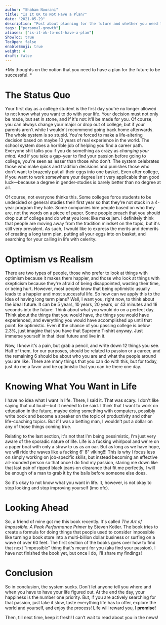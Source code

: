 ```yaml
---
author: "Shaham Noorani"
title: "Is It OK to Not Have a Plan?"
date: "2021-05-29"
description: "Post about planning for the future and whether you need to have a plan for the future"
tags: ["personal-growth"]
aliases: ["is-it-ok-to-not-have-a-plan"]
ShowToc: true
TocOpen: false
enableEmoji: true
weight: 4
draft: false
---
```


<!--blurb-->
*My thoughts on the notion that you need to have a plan for the future to be successful. *

<!--more-->
# The Status Quo

Your first day as a college student is the first day you're no longer allowed to not know what you want to do with your life. Your decision must not only be made, but set in stone, and if it's not: it'll be made for you. Of course, you can always change your major or drop out of college, but if your parents aren't white I wouldn't recommend going back home afterwards. The whole system is so stupid. You're forced to make a life-altering decision based on maybe 10 years of real experience in the world. The school system does a horrible job of helping you find a career path. Everyone shit talks you if you do something as crazy as *changing your mind.* And if you take a gap-year to find your passion before going to college, you're seen as lesser than those who don't. The system celebrates those who make quick and tradition decisions and punishes those who don't want to brazenly put all their eggs into one basket. Even after college, if you want to work somewhere your degree isn't very applicable then good luck—because a degree in gender-studies is barely better than no degree at all. 

Of course, not everyone thinks this. Some colleges force students to be undecided or general studies their first year so that they're not stuck in a 4-year program they hate. Some companies hire people based on who they are, not the words on a piece of paper. Some people preach that you should drop out of college and do what you love: like make jam. I definitely think that people are moving away from the tradition mindset on the topic, but it's still very prevalent. As such, I would like to express the merits and demerits of creating a long term plan, putting all your eggs into on basket, and searching for your calling in life with celerity.

# Optimism vs Realism

There are two types of people, those who prefer to look at things with optimism because it makes them happier, and those who look at things with skepticism because they're afraid of being disappointed, wasting their time, or being hurt. However, most people know that being optimistic usually leads to a happier and most successful life. So how can we apply this to the idea of having long term plans? Well, I want you, right now, to think about the ideal future. It can be 5 years, 10 years, 20 years, or 43 minutes and 18 seconds into the future. Think about what you would do on a perfect day. Think about the things that you would have, the things you would have experienced, and everything you would have accomplished up until that point. Be optimistic. Even if the chance of you passing college is below 2.3%, just imagine that you have that Supreme T-shirt anyway. Just immerse yourself in that ideal future and live in it.

Now, I know it's a pain, but grab a pencil, and write down 12 things you see. Half of them, for our purposes, should be related to passion or a career, and the remaining 6 should be about who you are and what the people around you are like. There are many things that you can do with this, but for today, just do me a favor and be optimistic that you can be there one day. 

# Knowing What You Want in Life

I have no idea what I want in life. There, I said it. That was scary. I don't like saying that out loud—but it needed to be said. I think that I want to work on education in the future, maybe doing something with computers, possibly write book and become a speaker on the topic of productivity and other life-coaching topics. But if I was a betting man, I wouldn't put a dollar on any of those things coming true.

Relating to the last section, it's not that I'm being pessimistic, I'm just very aware of the sporadic nature of life. Life is a fucking whirlpool and we're on a paper boat with only a straw to us as an oar. But as long as we have hope, we will ride the waves like a fucking 6' 8" viking!!! This is why I focus less on simply working on job-specific skills, but instead becoming an effective all-rounded person so that once I do find my passion, staring me down like that last pair of ripped black jeans on clearance that fit me perfectly, I will be enough of a man to grab it by the balls before someone else does. 

So it's okay to not know what you want in life. It, however, is not okay to stop looking and stop improving yourself (imo ofc).


# Looking Ahead

So, a friend of mine got me this book recently. It's called *The Art of Impossible: A Peak Performance Primer* by Steven Kotler. The book tries to create a formula for doing things that people used to consider impossible like turning a book store into a multi-billion dollar business or surfing on a wave of over 60 feet. The first section of the books goes over how to find that next "impossible" thing that's meant for you (aka find your passion). I have not finished the book yet, but once I do, I'll share my findings!

# Conclusion

So in conclusion, the system sucks. Don't let anyone tell you where and when you have to have your life figured out. At the end the day, your happiness is the number one priority. But, if you are actively searching for that passion, just take it slow, taste everything life has to offer, explore the world and yourself, and enjoy the process! Life will reward you, I **promise**!

Then, till next time, keep it fresh! I can't wait to read about you in the news!